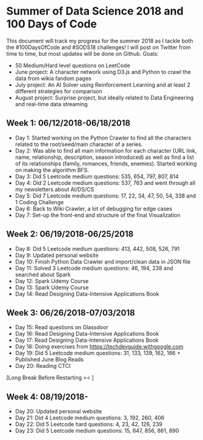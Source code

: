 # Summer of Data Science 2018 and 100 Days of Code

This document will track my progress for the summer 2018 as I tackle both the #100DaysOfCode and #SODS18 challenges! I will post on Twitter from time to time, but most updates will be done on Github.
Goals:
- 50 Medium/Hard level questions on LeetCode
- June project: A character network using D3.js and Python to crawl the data from wikia fandom pages
- July project: An AI Solver using Reinforcement Learning and at least 2 different strategies for comparison
- August project: Surprise project, but ideally related to Data Engineering and real-time data streaming

## Week 1: 06/12/2018-06/18/2018
- Day 1: Started working on the Python Crawler to find all the characters related to the root/seed/main character of a series.
- Day 2: Was able to find all main information for each character (URL link, name, relationship, description, season introduced) as well as find a list of its relationships (family, romances, friends, enemies). Started working on making the algorithm BFS.
- Day 3: Did 5 Leetcode medium questions: 535, 654, 797, 807, 814
- Day 4: Did 2 Leetcode medium questions: 537, 763 and went through all my newsletters about AI/DS/CS
- Day 5: Did 7 Leetcode medium questions: 17, 22, 34, 47, 50, 54, 338 and 1 Coding Challenge
- Day 6: Back to Wiki Crawler, a lot of debugging for edge cases
- Day 7: Set-up the front-end and structure of the final Visualization

## Week 2: 06/19/2018-06/25/2018
- Day 8: Did 5 Leetcode medium questions: 413, 442, 508, 526, 791
- Day 9: Updated personal website
- Day 10: Finish Python Data Crawler and import/clean data in JSON file
- Day 11: Solved 3 Leetcode medium questions: 46, 194, 238 and searched about Spark
- Day 12: Spark Udemy Course
- Day 13: Spark Udemy Course
- Day 14: Read Designing Data-Intensive Applications Book

## Week 3: 06/26/2018-07/03/2018
- Day 15: Read questions on Glassdoor
- Day 16: Read Designing Data-Intensive Applications Book
- Day 17: Read Designing Data-Intensive Applications Book
- Day 18: Doing exercises from https://techdevguide.withgoogle.com
- Day 19: Did 5 Leetcode medium questions: 31, 133, 139, 162, 166 + Published June Blog Reads
- Day 20: Reading CTCI

[Long Break Before Restarting >< ]

## Week 4: 08/19/2018-
- Day 20: Updated personal website
- Day 21: Did 4 Leetcode medium questions: 3, 192, 260, 406
- Day 22: Did 5 Leetcode hard questions: 4, 23, 42, 126, 239
- Day 23: Did 5 Leetcode medium questions: 15, 647, 856, 861, 890
